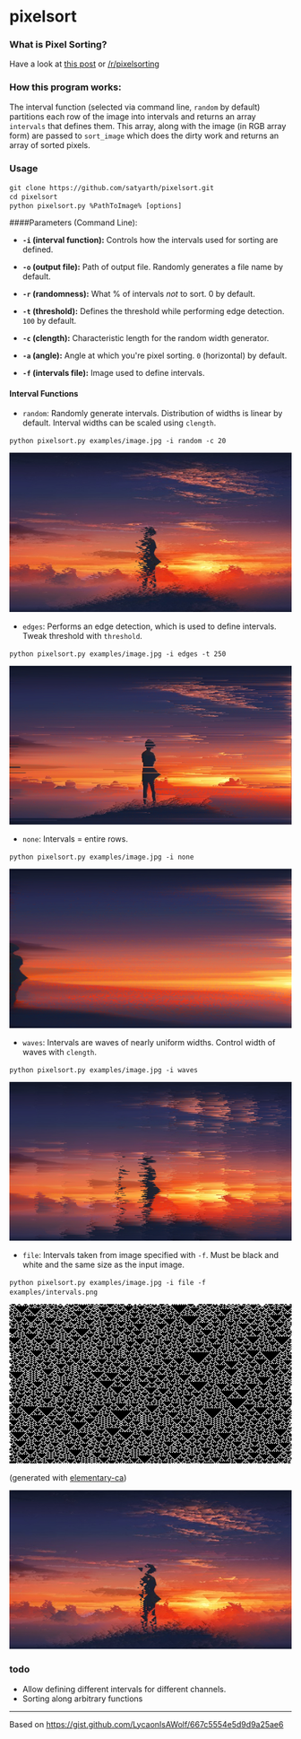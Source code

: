 # pixelsort

### What is Pixel Sorting?

Have a look at [this post](http://satyarth.me/articles/pixel-sorting/) or [/r/pixelsorting](http://www.reddit.com/r/pixelsorting/top/)

### How this program works:

The interval function (selected via command line, `random` by default) partitions each row of the image into intervals and returns an array `intervals` that defines them. This array, along with the image (in RGB array form) are passed to `sort_image` which does the dirty work and returns an array of sorted pixels.

### Usage
```
git clone https://github.com/satyarth/pixelsort.git
cd pixelsort
python pixelsort.py %PathToImage% [options]
```
####Parameters (Command Line):

* **`-i` (interval function):** Controls how the intervals used for sorting are defined. 

* **`-o` (output file):** Path of output file. Randomly generates a file name by default.

* **`-r` (randomness):** What % of intervals *not* to sort. 0 by default.

* **`-t` (threshold):** Defines the threshold while performing edge detection. `100` by default.

* **`-c` (clength):** Characteristic length for the random width generator.

* **`-a` (angle):** Angle at which you're pixel sorting. `0` (horizontal) by default.

* **`-f` (intervals file):** Image used to define intervals.

#### Interval Functions

* `random`: Randomly generate intervals. Distribution of widths is linear by default. Interval widths can be scaled using `clength`.

`python pixelsort.py examples/image.jpg -i random -c 20`

![random](/examples/random.png)

* `edges`: Performs an edge detection, which is used to define intervals. Tweak threshold with `threshold`.

`python pixelsort.py examples/image.jpg -i edges -t 250`

![edges](/examples/edges.png)

* `none`: Intervals = entire rows.

`python pixelsort.py examples/image.jpg -i none`

![none](/examples/none.png)

* `waves`: Intervals are waves of nearly uniform widths. Control width of waves with `clength`.

`python pixelsort.py examples/image.jpg -i waves`

![none](/examples/waves.png)

* `file`: Intervals taken from image specified with `-f`. Must be black and white and the same size as the input image.

`python pixelsort.py examples/image.jpg -i file -f examples/intervals.png `

![file](/examples/intervals.png)

(generated with [elementary-ca](https://github.com/satyarth/elementary-ca))

![file](/examples/file.png)

### todo

* Allow defining different intervals for different channels.
* Sorting along arbitrary functions

---

Based on https://gist.github.com/LycaonIsAWolf/667c5554e5d9d9a25ae6